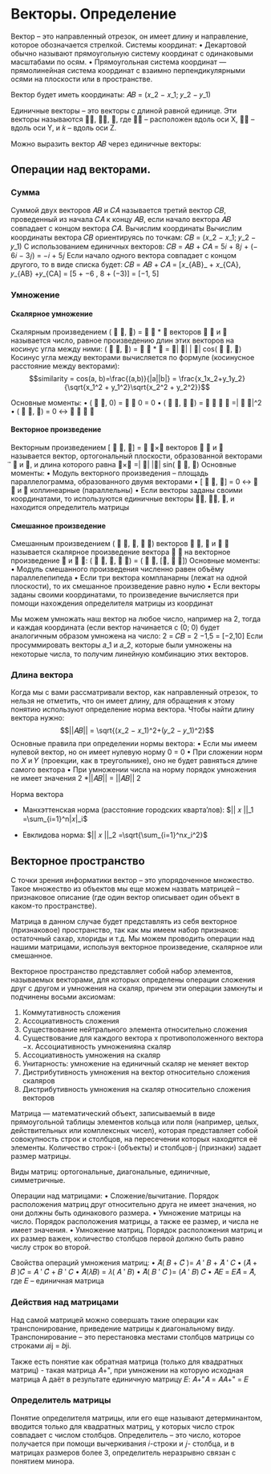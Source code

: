 
# Векторы. Определение

Вектор – это направленный отрезок, он имеет длину и направление,
которое обозначается стрелкой.
Системы координат:
• Декартовой обычно называют прямоугольную систему координат с
одинаковыми масштабами по осям.
• Прямоугольная система координат — прямолинейная система координат
с взаимно перпендикулярными осями на плоскости или в пространстве.

Вектор будет иметь координаты:
𝐴𝐵 = (𝑥_2 − 𝑥_1; 𝑦_2 − 𝑦_1)

Единичные векторы – это векторы с длиной равной единице. Эти векторы называются ⃗𝚤, ⃗𝚥, 𝑘, где ⃗𝚤 – расположен вдоль оси X, ⃗𝚥 – вдоль оси Y, и 𝑘 – вдоль оси Z.

Можно выразить вектор 𝐴𝐵 через единичные векторы:

## Операции над векторами. 
### Сумма

Суммой двух векторов 𝐴𝐵 и 𝐶𝐴 называется третий вектор 𝐶𝐵, проведенный из начала 𝐶𝐴 к концу 𝐴𝐵, если начало вектора 𝐴𝐵 совпадает с концом вектора 𝐶𝐴.
Вычислим координаты
Вычислим координаты вектора 𝐶𝐵 ориентируясь по точкам:
𝐶𝐵 = (𝑥_2 − 𝑥_1; 𝑦_2 − 𝑦_1)
С использованием единичных векторов:
𝐶𝐵 = 𝐴𝐵 + 𝐶𝐴 = 5𝑖 + 8𝑗 + (− 6𝑖 − 3𝑗) = −𝑖 + 5𝑗
Если начало одного вектора совпадает с концом другого, то в виде списка будет:
𝐶𝐵 = 𝐴𝐵 + 𝐶𝐴 = [𝑥_{AB}_ + 𝑥_{CA}, 𝑦_{AB} +𝑦_{CA] = [5 + −6 , 8 + (−3)] = [−1, 5]

### Умножение

#### Скалярное умножение
Скалярным произведением ( ⃗ 𝑎, 𝑏) = ⃗ 𝑎 * 𝑏 векторов ⃗ 𝑎 и 𝑏 называется число, равное произведению длин этих векторов на косинус угла между ними:
( ⃗ 𝑎, 𝑏) = ⃗ 𝑎 * 𝑏 = ⃗| 𝑎| | 𝑏| cos( ⃗ 𝑎, 𝑏)
Косинус угла между векторами вычисляется по формуле (косинусное расстояние между
векторами):
$$similarity = cos(a, b)=\frac{(a,b)}{|a||b|} = \frac{x_1x_2+y_1y_2}{\sqrt{x_1^2 + y_1^2}\sqrt{x_2^2 + y_2^2}}$$

Основные моменты:
• ( ⃗ 𝑎, 0) = ⃗ 𝑎 0 = 0
• ( ⃗ 𝑎, ⃗ 𝑎) = ⃗ 𝑎  ⃗ 𝑎 =| ⃗ 𝑎|^2
• ( ⃗ 𝑎, 𝑏) = 0 ↔ ⃗ 𝑎 ⊥ 𝑏

#### Векторное произведение
Векторным произведением [ ⃗ 𝑎, 𝑏] = ⃗ 𝑎×𝑏 векторов ⃗ 𝑎 и 𝑏 называется вектор, ортогональный плоскости, образованной векторами ⃗ 𝑎 и 𝑏, и длина которого равна 𝑎×𝑏 =| 𝑎| |𝑏| sin( ⃗ 𝑎, 𝑏)
Основные моменты:
• Модуль векторного произведения – площадь параллелограмма, образованного двумя векторами
• [ ⃗ 𝑎, 𝑏] = 0 ↔ ⃗ 𝑎 и 𝑏 коллинеарные (параллельны)
• Если векторы заданы своими координатами, то используются единичные векторы ⃗𝚤, ⃗𝚥, 𝑘, и находится определитель матрицы

#### Смешанное произведение

Смешанным произведением ( ⃗ 𝑎, 𝑏, ⃗ 𝑐) векторов ⃗ 𝑎, 𝑏 и ⃗ 𝑐 называется скалярное произведение вектора ⃗ 𝑎 на векторное произведение 𝑏 и ⃗ 𝑐:
( ⃗ 𝑎, 𝑏, ⃗ 𝑐) = ( ⃗ 𝑎, [𝑏, ⃗ 𝑐])
Основные моменты:
• Модуль смешанного произведения численно равен объёму параллелепипеда
• Если три вектора компланарны (лежат на одной плоскости), то их смешанное произведение равно нулю
• Если векторы заданы своими координатами, то произведение вычисляется при помощи нахождения определителя матрицы из координат

Мы можем умножать наш вектор на любое число, например на 2, тогда и каждая координата (если вектор начинается с (0; 0) будет аналогичным образом умножена на число:
2 = 𝐶𝐵 = 2 −1,5 = [−2,10]
Если просуммировать векторы 𝑎_1 и 𝑎_2, которые были умножены на некоторые числа, то получим линейную комбинацию этих векторов.

### Длина вектора
Когда мы с вами рассматривали вектор, как направленный отрезок, то нельзя не отметить, что он имеет длину, для обращения к этому понятию используют определение норма вектора. Чтобы найти длину вектора нужно:
$$||𝐴𝐵|| = \sqrt{(𝑥_2 − 𝑥_1)^2+(𝑦_2 − 𝑦_1)^2}$$
Основные правила при определении нормы вектора:
• Если мы имеем нулевой вектор, но он имеет нулевую норму 0 = 0
• При сложении норм по 𝑋 и 𝑌 (проекции, как в треугольнике), оно не будет равняться длине самого вектора
• При умножении числа на норму порядок умножения не имеет значения 2 *||𝐴𝐵|| = ||𝐴𝐵|| 2

Норма вектора
* Манхэттенская норма (расстояние городских кварта’лов):
$|| 𝑥 ||_1 =\sum_{i=1}^n|𝑥|_i$

* Евклидова норма:
$|| 𝑥 ||_2 =\sqrt{\sum_{i=1}^n𝑥_i^2}$


## Векторное пространство

С точки зрения информатики вектор – это упорядоченное множество. Такое множество из объектов мы еще можем назвать матрицей – признаковое описание (где один вектор описывает один объект в каком-то пространстве).

Матрица в данном случае будет представлять из себя векторное (признаковое) пространство, так как мы имеем набор признаков: остаточный сахар, хлориды и т.д. Мы можем проводить операции над нашими матрицами, используя  векторное произведение, скалярное или смешанное.

Векторное пространство представляет собой набор элементов, называемых векторами, для которых определены операции сложения друг с другом и умножения на скаляр, причем эти операции замкнуты и подчинены восьми аксиомам:
1. Коммутативность сложения
2. Ассоциативность сложения
3. Существование нейтрального элемента относительно сложения
4. Существование для каждого вектора x противоположенного вектора −x. Ассоциативность умноженияна скаляр
5. Ассоциативность умножения на скаляр
6. Унитарность: умножение на единичный скаляр не меняет вектор
7. Дистрибутивность умножения на вектор относительно сложения скаляров
8. Дистрибутивность умножения на скаляр относительно сложения векторов


Матрица — математический объект, записываемый в виде прямоугольной таблицы элементов кольца или поля (например, целых, действительных или комплексных чисел), которая представляет собой совокупность строк и столбцов, на пересечении которых находятся её элементы.
Количество строк-i (объекты) и столбцов-j (признаки) задает размер матрицы.

Виды матриц:
ортогональные, диагональные, единичные, симметричные.

Операции над матрицами:
• Сложение/вычитание. Порядок расположения матриц друг относительно друга не имеет
значения, но они должны быть одинакового размера.
• Умножение матрицы на число. Порядок расположения матрицы, а также ее размер, и
числа не имеет значения.
• Умножение матриц. Порядок расположения матриц и их размер важен, количество
столбцов первой должно быть равно числу строк во второй.

Свойства операций умножения матриц:
• 𝐴⃗( 𝐵 + 𝐶⃗ )= 𝐴 ' 𝐵 + 𝐴⃗ ' 𝐶
• (𝐴⃗ + 𝐵 )𝐶⃗ = 𝐴 ' 𝐶⃗ + 𝐵 ' 𝐶
• 𝐴⃗(𝜆𝐵) = 𝜆( 𝐴 ' 𝐵)
• 𝐴⃗( 𝐵 ' 𝐶⃗ )= (𝐴 ' 𝐵) 𝐶⃗
• 𝐴⃗𝐸 = 𝐸𝐴⃗ = 𝐴⃗, где 𝐸 – единичная матрица

### Действия над матрицами

Над самой матрицей можно совершать такие операции как транспонирование, приведение
матрицы к диагональному виду.
Транспонирование – это перестановка местами столбцов матрицы со строками 𝑎ij = 𝑏ji.

Также есть понятие как обратная матрица (только для квадратных матриц) - такая матрица
𝐴+", при умножении на которую исходная матрица A даёт в результате единичную матрицу 𝐸:
𝐴+"𝐴 = 𝐴𝐴+" = 𝐸

### Определитель матрицы
Понятие определителя матрицы, или его еще называют детерминантом, вводится только для
квадратных матриц, у которых число строк совпадает с числом столбцов.
Определитель – это число, которое получается при помощи вычеркивания 𝑖-строки и 𝑗-
столбца, и в матрицах размеров более 3, определитель неразрывно связан с понятием
минора.
